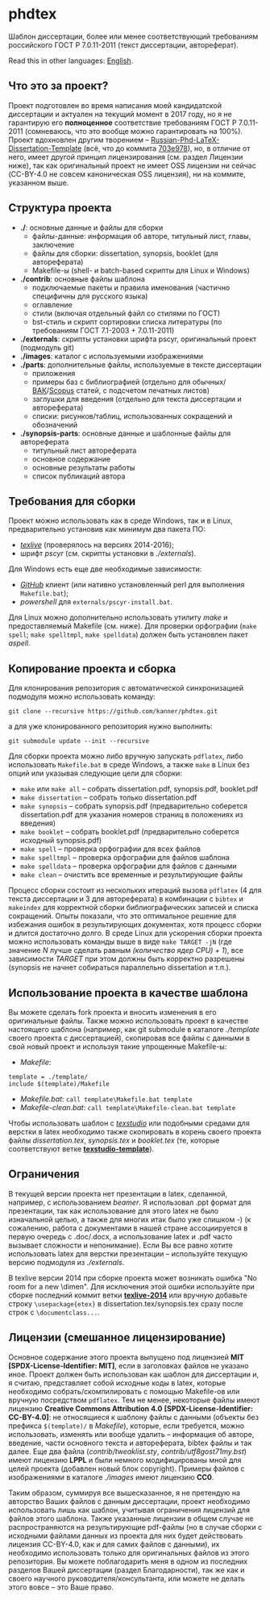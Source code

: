 phdtex
======

Шаблон диссертации, более или менее соответствующий требованиям
российского ГОСТ Р 7.0.11-2011 (текст диссертации, автореферат).

Read this in other languages:
[English](https://github.com/kanner/phdtex/blob/master/README.en.md).

## Что это за проект?

Проект подготовлен во время написания моей кандидатской диссертации и
актуален на текущий момент в 2017 году, но я не гарантирую его
**полноценное** соответствие требованиям ГОСТ Р 7.0.11-2011
(сомневаюсь, что это вообще можно гарантировать на 100%). Проект
вдохновлен другим творением &ndash;
[Russian-Phd-LaTeX-Dissertation-Template](https://github.com/AndreyAkinshin/Russian-Phd-LaTeX-Dissertation-Template)
(всё, что до коммита
[703e978](https://github.com/AndreyAkinshin/Russian-Phd-LaTeX-Dissertation-Template/commit/703e978ce7214d4557a710c34f4f2f216292d387)),
но, в отличие от него, имеет другой принцип лицензирования (см. раздел
Лицензии ниже), так как оригинальный проект не имеет OSS лицензии ни
сейчас (CC-BY-4.0 не совсем каноническая OSS лицензия), ни на коммите,
указанном выше.

## Структура проекта

* **./**: основные данные и файлы для сборки
  * файлы-данные: информация об авторе, титульный лист, главы,
    заключение
  * файлы для сборки: dissertation, synopsis, booklet (для
    автореферата)
  * Makefile-ы (shell- и batch-based скрипты для Linux и Windows)
* **./contrib**: основные файлы шаблона
  * подключаемые пакеты и правила именования (частично специфичны для
    русского языка)
  * оглавление
  * стили (включая отдельный файл со стилями по ГОСТ)
  * bst-стиль и скрипт сортировки списка литературы (по требованиям
    ГОСТ 7.1-2003 + 7.0.11-2011)
* **./externals**: скрипты установки шрифта pscyr, оригинальный проект
    (подмодуль git)
* **./images**: каталог с используемыми изображениями
* **./parts**: дополнительные файлы, используемые в тексте диссертации
  * приложения
  * примеры баз с библиографией (отдельно для
    обычных/[ВАК](http://vak.ed.gov.ru/)/[Scopus](https://www.elsevier.com/solutions/scopus/content)
    статей, с подсчетом печатных листов)
  * заглушки для введения (отдельно для текста диссертации и
    автореферата)
  * списки: рисунков/таблиц, использованных сокращений и обозначений
* **./synopsis-parts**: основные данные и шаблонные файлы для
    автореферата
  * титульный лист автореферата
  * основное содержание
  * основные результаты работы
  * список публикаций автора

## Требования для сборки

Проект можно использовать как в среде Windows, так и в Linux, предварительно установив как минимум два пакета ПО:
* [_texlive_](https://www.tug.org/texlive/) (проверялось на версиях
  2014-2016);
* шрифт _pscyr_ (см. скрипты установки в _./externals_).

Для Windows есть еще две необходимые зависимости:
* [_GitHub_](https://desktop.github.com/) клиент (или нативно
  установленный perl для выполнения `Makefile.bat`);
* _powershell_ для `externals/pscyr-install.bat`.

Для Linux можно дополнительно использовать утилиту _make_ и
предоставляемый Makefile (см. ниже). Для проверки орфографии (`make
spell`; `make spelltmpl`, `make spelldata`) должен быть установлен
пакет _aspell_.

## Копирование проекта и сборка

Для клонирования репозитория с автоматической синхронизацией подмодуля
можно использовать команду:
```
git clone --recursive https://github.com/kanner/phdtex.git
```
а для уже клонированного репозитория нужно выполнить:
```
git submodule update --init --recursive
```

Для сборки проекта можно либо вручную запускать `pdflatex`, либо
использовать `Makefile.bat` в среде Windows, а также `make` в Linux
без опций или указывая следующие цели для сборки:
* `make` или `make all` &ndash; собрать dissertation.pdf,
  synopsis.pdf, booklet.pdf
* `make dissertation` &ndash; собрать только dissertation.pdf
* `make synopsis` &ndash; собрать synopsis.pdf (предварительно
  соберется dissertation.pdf для указания номеров страниц в положениях
  из введения)
* `make booklet` &ndash; собрать booklet.pdf (предварительно соберется
  исходный synopsis.pdf)
* `make spell` &ndash; проверка орфографии для всех файлов
* `make spelltmpl` &ndash; проверка орфографии для файлов шаблона
* `make spelldata` &ndash; проверка орфографии для файлов с данными
* `make clean` &ndash; очистить все временные и результирующие файлы

Процесс сборки состоит из нескольких итераций вызова `pdflatex` (4 для
текста диссертации и 3 для автореферата) в комбинации с `bibtex` и
`makeindex` для корректной сборки библиографических записей и списка
сокращений. Опыты показали, что это оптимальное решение для избежания
ошибок в результирующих документах, хотя процесс сборки и длится
достаточно долго. В среде Linux для ускорения сборки проекта можно
использовать команды выше в виде `make TARGET -jN` (где значение _N_
лучше сделать равным _(количество ядер CPU) + 1_), все зависимости
_TARGET_ при этом должны быть корректно разрешены (synopsis не начнет
собираться параллельно dissertation и т.п.).

## Использование проекта в качестве шаблона

Вы можете сделать fork проекта и вносить изменения в его оригинальные
файлы. Также можно использовать проект в качестве настоящего шаблона
(например, как git submodule в каталоге _./template_ своего проекта с
диссертацией), скопировав все файлы с данными в свой новый проект и
используя такие упрощенные Makefile-ы:
* _Makefile_:
```
template = ./template/
include $(template)/Makefile
```
* _Makefile.bat_: `call template\Makefile.bat template`
* _Makefile-clean.bat_: `call template\Makefile-clean.bat template`

Чтобы использовать шаблон с [_texstudio_](http://www.texstudio.org/)
или подобными средами для верстки в latex необходимо также скопировать
в корень своего проекта файлы _dissertation.tex_, _synopsis.tex_ и
_booklet.tex_ (те, которые соответствуют ветке
[**texstudio-template**](https://github.com/kanner/phdtex/tree/texstudio-template)).

## Ограничения

В текущей версии проекта нет презентации в latex, сделанной, например,
с использованием _beamer_. Я использовал .ppt формат для презентации,
так как использование для этого latex не было изначальной целью, а
также для многих итак было уже слишком -) (к сожалению, работа с
документами в нашей стране ассоциируется в первую очередь с
.doc/.docx, а использование latex и .pdf часто вызывает сложности и
непонимание). Если Вы все равно хотите использовать latex для верстки
презентации &ndash; используйте текущую версию подмодуля из
_./externals_.

В texlive версии 2014 при сборке проекта может возникать ошибка "No
room for a new \dimen". Для исключения этой ошибки используйте при
сборке последний коммит ветки
[**texlive-2014**](https://github.com/kanner/phdtex/tree/texlive-2014)
или вручную добавьте строку `\usepackage{etex}` в
dissertation.tex/synopsis.tex сразу после строк с `\documentclass...`.

## Лицензии (смешанное лицензирование)

Основное содержание этого проекта выпущено под лицензией **MIT**
**[SPDX-License-Identifier: MIT]**, если в заголовках файлов не
указано иное. Проект должен быть использован как шаблон для
диссертации и, я считаю, представляет собой исходные коды в latex,
которые необходимо собрать/скомпилировать с помощью Makefile-ов или
вручную посредством `pdflatex`. Тем не менее, некоторые файлы имеют
лицензию **Creative Commons Attribution 4.0**
**[SPDX-License-Identifier: CC-BY-4.0]**: не относящиеся к шаблону
файлы с данными (объекты без префикса `$(template)/` в _Makefile_),
которые, если требуется, можно использовать, изменять или вообще
удалить &ndash; информация об авторе, введение, части основного текста
и автореферата, bibtex файлы и так далее. Еще два файла
(_contrib/tweaklist.sty_, _contrib/utf8gost71my.bst_) имеют лицензию
**LPPL** и были немного модифицированы мной для целей проекта
(добавлен новый блок copyright). Примеры файлов с изображениями в
каталоге _./images_ имеют лицензию **CC0**.

Таким образом, суммируя все вышесказанное, я не претендую на авторство
Ваших файлов с данным диссертации, проект необходимо использовать лишь
как шаблон, учитывая ограничения лицензий для файлов этого
шаблона. Также указанные лицензии в общем случае не распространяются
на результирующие pdf-файлы (но в случае сборки с исходными файлами
данных из проекта для них будет действовать лицензия CC-BY-4.0, как и
для самих файлов с данными), их необходимо использовать только для
оригинальных файлов из этого репозитория. Вы можете поблагодарить меня
в одном из последних разделов Вашей диссертации (раздел
Благодарности), так же как и своего научного
руководителя/консультанта, или можете не делать этого вовсе &ndash;
это Ваше право.
